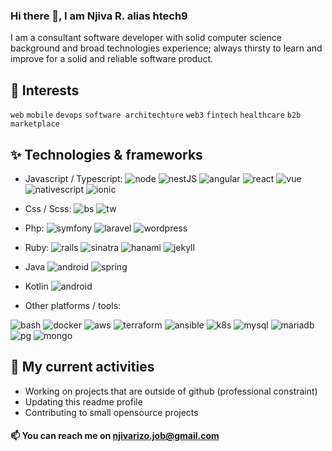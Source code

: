 ### Hi there 👋, I am Njiva R. alias htech9

I am a consultant software developer with solid computer science background and broad technologies experience;
always thirsty to learn and improve for a solid and reliable software product.

## 🔭 Interests
`web` `mobile` `devops` `software architechture` `web3` `fintech` `healthcare` `b2b marketplace`

## ✨ Technologies & frameworks

- Javascript / Typescript: 
![node](https://img.shields.io/badge/Node.js%20-%2343853D)
![nestJS](https://img.shields.io/badge/Nest_JS-8A2BE2)
![angular](https://img.shields.io/badge/Angular-red)
![react](https://img.shields.io/badge/React-04d8f9)
![vue](https://img.shields.io/badge/Vue-green)
![nativescript](https://img.shields.io/badge/NativeScript-blue)
![ionic](https://img.shields.io/badge/Ionic-387ef5)

- Css / Scss:
![bs](https://img.shields.io/badge/Bootstrap-purple)
![tw](https://img.shields.io/badge/Tailwind-5454ec)

- Php:
![symfony](https://img.shields.io/badge/Symfony-white)
![laravel](https://img.shields.io/badge/Laravel-red)
![wordpress](https://img.shields.io/badge/Wordpress-blue)

- Ruby:
![rails](https://img.shields.io/badge/Rails-red)
![sinatra](https://img.shields.io/badge/Sinatra-red)
![hanami](https://img.shields.io/badge/Hanami-red)
![jekyll](https://img.shields.io/badge/Jekyll-red)

- Java
![android](https://img.shields.io/badge/Android-green)
![spring](https://img.shields.io/badge/Spring-43853D)

- Kotlin
![android](https://img.shields.io/badge/Android-green)

- Other platforms / tools:

![bash](https://img.shields.io/badge/Bash-gray)
![docker](https://img.shields.io/badge/Docker-blue)
![aws](https://img.shields.io/badge/Aws-orange)
![terraform](https://img.shields.io/badge/Terraform-purple)
![ansible](https://img.shields.io/badge/Ansible-red)
![k8s](https://img.shields.io/badge/K8s-3970e4)
![mysql](https://img.shields.io/badge/Mysql-blue)
![mariadb](https://img.shields.io/badge/Mariadb-gray)
![pg](https://img.shields.io/badge/Postgresql-blue)
![mongo](https://img.shields.io/badge/Mongodb-43853D)

## 👯 My current activities
- Working on projects that are outside of github (professional constraint)
- Updating this readme profile
- Contributing to small opensource projects

#### 📫 You can reach me on njivarizo.job@gmail.com

<!--
**htech9/htech9** is a ✨ _special_ ✨ repository because its `README.md` (this file) appears on your GitHub profile.

Here are some ideas to get you started:

- 🔭 I’m currently working on ...
- 🌱 I’m currently learning ...
- 👯 I’m looking to collaborate on ...
- 🤔 I’m looking for help with ...
- 💬 Ask me about ...
- 📫 How to reach me: ...
- 😄 Pronouns: ...
- ⚡ Fun fact: ...
-->

